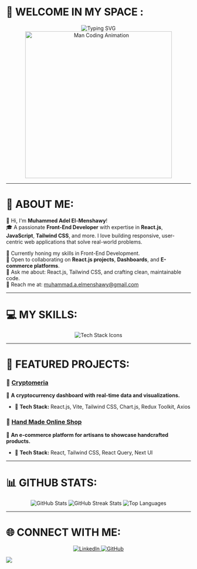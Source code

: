 <!--
**MuhammedAdel6041/MuhammedAdel6041** is a ✨ _special_ ✨ repository because its `README.md` (this file) appears on your GitHub profile.

Here are some ideas to get you started:

- 🔭 I’m currently working on ...
- 🌱 I’m currently learning ...
- 👯 I’m looking to collaborate on ...
- 🤔 I’m looking for help with ...
- 💬 Ask me about ...
- 📫 How to reach me: ...
- 😄 Pronouns: ...
- ⚡ Fun fact: ...
-->
# 🎥 WELCOME IN MY SPACE :
<div align="center">
  <div align="center">
 <img src="https://readme-typing-svg.demolab.com?font=Fira+Code&weight=600&size=22&duration=5000&pause=1000&color=38B2AC&center=true&width=435&lines=Hi+there,+I'm+Muhammed+Adel!;Welcome+to+My+GitHub+Profile!" alt="Typing SVG" />

</div>
  <img src="https://media.giphy.com/media/qgQUggAC3Pfv687qPC/giphy.gif" alt="Man Coding Animation" width="400" />
</div>

 


---
# 💫 ABOUT ME:
👋 Hi, I'm **Muhammed Adel El-Menshawy**!  
🎓 A passionate **Front-End Developer** with expertise in **React.js**, **JavaScript**, **Tailwind CSS**, and more. I love building responsive, user-centric web applications that solve real-world problems.  

🌱 Currently honing my skills in Front-End Development.  
🤝 Open to collaborating on **React.js projects**, **Dashboards**, and **E-commerce platforms**.  
💬 Ask me about: React.js, Tailwind CSS, and crafting clean, maintainable code.  
📧 Reach me at: [muhammad.a.elmenshawy@gmail.com](mailto:muhammad.a.elmenshawy@gmail.com)  

---



# 💻 MY SKILLS:
<p align="center">
  <img src="https://skillicons.dev/icons?i=react,nextjs,html,css,tailwind,js,ts,scss,redux,nodejs,vite,figma,github,git,bootstrap,antdesign,graphql,npm,fastapi,mysql" alt="Tech Stack Icons" />
</p>

---

# 🚀 FEATURED PROJECTS:
### 🔗 [Cryptomeria](https://github.com/MuhammedAdel6041/cryptomeria)
🚀 **A cryptocurrency dashboard with real-time data and visualizations.**  
- 🌟 **Tech Stack:** React.js, Vite, Tailwind CSS, Chart.js, Redux Toolkit, Axios  

### 🔗 [Hand Made Online Shop](https://github.com/MuhammedAdel6041/handmade-shop)
🎨 **An e-commerce platform for artisans to showcase handcrafted products.**  
- 🌟 **Tech Stack:** React, Tailwind CSS, React Query, Next UI  

---

# 📊 GITHUB STATS:
<div align="center">
  <img src="https://github-readme-stats.vercel.app/api?username=MuhammedAdel6041&theme=algolia&hide_border=false&include_all_commits=true&count_private=true" alt="GitHub Stats" />
  <img src="https://github-readme-streak-stats.herokuapp.com/?user=MuhammedAdel6041&theme=algolia&hide_border=false" alt="GitHub Streak Stats" />
  <img src="https://github-readme-stats.vercel.app/api/top-langs/?username=MuhammedAdel6041&theme=algolia&hide_border=false&include_all_commits=true&count_private=true&layout=compact" alt="Top Languages" />
</div>

---

# 🌐 CONNECT WITH ME:
<p align="center">
  <a href="http://www.linkedin.com/in/muhammed-adel-el-menshawy-2b126b275" target="_blank">
    <img src="https://img.shields.io/badge/LinkedIn-%230077B5.svg?style=for-the-badge&logo=linkedin&logoColor=white" alt="LinkedIn" />
  </a>
  <a href="https://github.com/MuhammedAdel6041" target="_blank">
    <img src="https://img.shields.io/badge/GitHub-%2312100E.svg?style=for-the-badge&logo=github&logoColor=white" alt="GitHub" />
  </a>
</p>

[![](https://visitcount.itsvg.in/api?id=MuhammedAdel6041&icon=0&color=0)](https://visitcount.itsvg.in)
